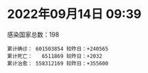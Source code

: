 
# 2022年09月14日 09:39
感染国家总数：198
```
累计确诊： 601503854 较昨日：+240565
累计死亡：   6511869 较昨日：+2032
累计治愈： 558312169 较昨日：+355600
```
<div id="main" style="width:100%;height:800px;margin-bottom:10px;"></div>
<div id="second" style="width:100%;height:1000px;margin-bottom:10px;"></div>
<div id="third" style="width:100%;height:1000px;margin-bottom:10px;"></div>
<div id="last" style="width:100%;height:3000px;"></div>

<script>
import * as echarts from "echarts";
export default {
  mounted () {
    this.chart = echarts.init(document.getElementById("main"), "dark")
    this.secondChart = echarts.init(document.getElementById("second"), "dark")
    this.thirdChart = echarts.init(document.getElementById("third"), "dark")
    this.lastChart = echarts.init(document.getElementById("last"), "dark")
    var option = {
      tooltip: { trigger: "axis", axisPointer: { type: "shadow" } },
      legend: {},
      grid: { left: "3%", right: "4%", bottom: "3%", containLabel: true },
      xAxis: { type: "value" },
      yAxis: {
        type: "category", data: ["意大利","英国","韩国","德国","巴西","法国","印度","美国",]
      },
      series: [
        { name: "新增确诊", type: "bar", stack: "total", label: { show: true }, emphasis: { focus: "series" }, data: [23158,0,0,51299,10950,41850,2933,35974,] }, 
        { name: "累计确诊", type: "bar", stack: "total", label: { show: true }, emphasis: { focus: "series" }, data: [22077601,23771845,24099134,32558479,34591362,34764561,44507882,97200706,] }, 
        { name: "新增死亡", type: "bar", stack: "total", label: { show: true }, emphasis: { focus: "series" }, data: [93,0,0,109,106,49,0,290,] }, 
        { name: "累计死亡", type: "bar", stack: "total", label: { show: true }, emphasis: { focus: "series" }, data: [176335,206752,27533,148498,685057,154578,528185,1076343,] }, 
        { name: "累计治愈", type: "bar", stack: "total", label: { show: true }, emphasis: { focus: "series" }, data: [21447231,24692,22870990,31768000,33675124,34254372,43930417,93460171,] },]
    }
    this.chart.setOption(option);
    var secondOption = {
      tooltip: { trigger: "axis", axisPointer: { type: "shadow" } },
      legend: {},
      grid: { left: "3%", right: "4%", bottom: "3%", containLabel: true },
      xAxis: { type: "value" },
      yAxis: {
        type: "category", data: ["墨西哥","伊朗","荷兰","阿根廷","澳大利亚","越南","西班牙","土耳其","俄罗斯","日本",]
      },
      series: [
        { name: "新增确诊", type: "bar", stack: "total", label: { show: true }, emphasis: { focus: "series" }, data: [2886,0,0,0,1871,0,6469,0,0,0,] }, 
        { name: "累计确诊", type: "bar", stack: "total", label: { show: true }, emphasis: { focus: "series" }, data: [7062822,7540316,8401272,9697763,10122875,11444927,13374116,16852382,20157143,20221686,] }, 
        { name: "新增死亡", type: "bar", stack: "total", label: { show: true }, emphasis: { focus: "series" }, data: [44,0,0,0,1,0,149,0,0,0,] }, 
        { name: "累计死亡", type: "bar", stack: "total", label: { show: true }, emphasis: { focus: "series" }, data: [329811,144221,22620,129830,14458,43132,113279,101068,385530,42794,] }, 
        { name: "累计治愈", type: "bar", stack: "total", label: { show: true }, emphasis: { focus: "series" }, data: [6327274,7317290,8342979,9531394,10019905,10348304,13180860,16690127,19144853,19153962,] },]
    }
    this.secondChart.setOption(secondOption);
    var thirdOption = {
      tooltip: { trigger: "axis", axisPointer: { type: "shadow" } },
      legend: {},
      grid: { left: "3%", right: "4%", bottom: "3%", containLabel: true },
      xAxis: { type: "value" },
      yAxis: {
        type: "category", data: ["以色列","泰国","马来西亚","希腊","奥地利","乌克兰","葡萄牙","波兰","哥伦比亚","印度尼西亚",]
      },
      series: [
        { name: "新增确诊", type: "bar", stack: "total", label: { show: true }, emphasis: { focus: "series" }, data: [1178,1321,1942,33829,0,0,3720,0,0,0,] }, 
        { name: "累计确诊", type: "bar", stack: "total", label: { show: true }, emphasis: { focus: "series" }, data: [4645174,4670184,4808896,4838811,4955082,5072533,5448713,6221132,6304317,6397236,] }, 
        { name: "新增死亡", type: "bar", stack: "total", label: { show: true }, emphasis: { focus: "series" }, data: [10,14,6,1072,0,0,7,0,0,0,] }, 
        { name: "累计死亡", type: "bar", stack: "total", label: { show: true }, emphasis: { focus: "series" }, data: [11667,32581,36291,33829,19486,108885,24931,117280,141708,157807,] }, 
        { name: "累计治愈", type: "bar", stack: "total", label: { show: true }, emphasis: { focus: "series" }, data: [4624245,4627285,4746912,4753086,4877858,4937689,5353064,5335955,6131248,6207858,] },]
    }
    this.thirdChart.setOption(thirdOption);
    var lastOption = {
      tooltip: { trigger: "axis", axisPointer: { type: "shadow" } },
      legend: {},
      grid: { left: "3%", right: "4%", bottom: "3%", containLabel: true },
      xAxis: { type: "value" },
      yAxis: {
        type: "category", data: ["朝鲜","西撒哈拉","蒙特塞拉特岛","梵蒂冈","红宝石公主号","钻石公主号","圣文森特岛","列支敦士登公国","安圭拉","圣多美和普林西比","特克斯和凯科斯群岛","圣基茨和尼维斯","乍得","塞拉利昂","利比里亚","科摩罗","几内亚比绍","安提瓜和巴布达","尼日尔","厄立特里亚","也门","冈比亚","摩纳哥","多米尼克","中非共和国","吉布提","萨摩亚","赤道几内亚","塔吉克斯坦","南苏丹","尼加拉瓜","格林纳达","直布罗陀","圣马力诺","布基纳法索","东帝汶","刚果（布）","索马里","贝宁","圣卢西亚","马里","海地","莱索托","巴哈马","几内亚","多哥","坦桑尼亚","毛里求斯","阿鲁巴","巴布亚新几内亚","安道尔","塞舌尔","加蓬","布隆迪","叙利亚","不丹","佛得角","毛里塔尼亚","苏丹","马达加斯加","斐济","伯利兹","圭亚那","斯威士兰","新喀里多尼亚","法属波利尼西亚","苏里南","科特迪瓦","马拉维","塞内加尔","刚果（金）","法属圭亚那","巴巴多斯","安哥拉","马耳他","喀麦隆","卢旺达","柬埔寨","牙买加","波多黎各","加纳","纳米比亚","乌干达","特立尼达和多巴哥","马尔代夫","阿富汗","萨尔瓦多","冰岛","吉尔吉斯斯坦","老挝","马提尼克岛","文莱","莫桑比克","乌兹别克斯坦","津巴布韦","尼日利亚","阿尔及利亚","黑山","卢森堡","博茨瓦纳","阿尔巴尼亚","赞比亚","肯尼亚","北马其顿","波黑","阿曼","卡塔尔","亚美尼亚","洪都拉斯","埃塞俄比亚","利比亚","埃及","委内瑞拉","摩尔多瓦","塞浦路斯","爱沙尼亚","缅甸","巴勒斯坦","多米尼加","科威特","斯里兰卡","巴林","巴拉圭","沙特阿拉伯","阿塞拜疆","拉脱维亚","蒙古国","乌拉圭","巴拿马","白俄罗斯","厄瓜多尔","尼泊尔","阿联酋","哥斯达黎加","玻利维亚","古巴","危地马拉","突尼斯","斯洛文尼亚","黎巴嫩","克罗地亚","立陶宛","保加利亚","摩洛哥","芬兰","哈萨克斯坦","挪威","巴基斯坦","爱尔兰","约旦","新西兰","格鲁吉亚","斯洛伐克","新加坡","孟加拉国","匈牙利","塞尔维亚","伊拉克","瑞典","丹麦","罗马尼亚","菲律宾","南非","瑞士","捷克","秘鲁","加拿大","比利时","智利",]
      },
      series: [
        { name: "新增确诊", type: "bar", stack: "total", label: { show: true }, emphasis: { focus: "series" }, data: [0,0,0,0,0,0,0,0,0,0,0,0,2,0,0,0,0,0,0,0,0,197,15,0,0,0,0,5,0,0,0,70,0,33,0,0,0,0,0,0,67,0,0,0,0,8,0,0,0,0,0,0,0,0,17,0,2,1,0,0,0,139,17,0,0,0,21,0,0,25,0,0,80,0,0,0,1,0,65,0,0,0,0,146,0,0,0,0,0,0,0,0,6,88,16,167,0,0,0,196,138,40,0,0,0,0,0,0,0,27,0,0,0,0,0,0,299,0,0,0,30,318,0,0,0,0,0,0,0,0,0,0,0,0,177,9,1359,0,0,168,0,0,1506,26,0,0,87,0,0,0,0,0,0,3352,0,0,3172,0,0,0,0,0,239,0,0,0,0,6907,1947,] }, 
        { name: "累计确诊", type: "bar", stack: "total", label: { show: true }, emphasis: { focus: "series" }, data: [1,10,11,29,620,712,2298,3026,3851,6193,6372,6532,7560,7749,7929,8455,8796,8974,9931,10163,11932,12508,14451,14852,14883,15690,15889,16970,17786,17823,18491,19473,20069,20533,21128,23217,24837,27020,27490,28894,32330,33702,34287,37156,37652,38657,39168,40342,42914,44915,46113,46358,48668,49370,57189,61419,62346,62778,63275,66652,68207,68612,71209,73374,74086,76542,81078,86941,87943,88224,92751,93837,101979,103131,114304,121652,132475,137735,150909,151732,168616,169253,169396,181567,184966,196404,201785,205009,205920,215064,219529,223059,230180,243981,256904,264617,270551,277643,288658,326127,331191,333274,338307,341748,397467,397993,437709,439302,455011,493367,506898,515645,543832,579110,579899,599493,617355,620371,641677,657745,670501,674621,715806,814722,818263,908852,981200,982846,984234,994037,998202,998957,1020789,1066630,1106319,1110927,1112550,1145163,1146802,1212983,1220986,1229048,1249706,1264690,1271516,1391735,1461206,1571295,1659034,1742256,1762125,1762206,1837628,1864742,2015743,2058847,2321849,2458509,2573548,3099166,3244886,3909772,4014724,4053996,4062740,4126462,4197701,4504106,4568495,] }, 
        { name: "新增死亡", type: "bar", stack: "total", label: { show: true }, emphasis: { focus: "series" }, data: [0,0,0,0,0,0,0,0,0,0,0,0,0,0,0,0,0,0,0,0,0,1,0,0,0,0,0,0,0,0,0,0,0,0,0,0,0,0,0,0,0,0,0,0,0,0,0,0,0,0,0,0,0,0,0,0,0,0,0,0,0,0,0,0,0,0,0,0,0,0,0,0,2,0,0,0,0,0,2,0,0,0,0,2,0,0,0,0,0,0,0,0,0,0,0,1,0,0,0,1,0,0,0,0,0,0,0,0,0,0,0,0,0,0,0,0,1,0,0,0,5,0,0,0,0,0,0,0,0,0,0,0,0,0,1,0,5,0,0,1,0,0,12,0,0,0,0,0,0,0,0,0,0,0,0,0,8,0,0,0,0,0,0,0,0,0,0,30,10,] }, 
        { name: "累计死亡", type: "bar", stack: "total", label: { show: true }, emphasis: { focus: "series" }, data: [1,1,1,0,10,13,12,59,12,76,36,46,193,126,294,161,175,145,312,103,2155,372,57,68,113,189,29,183,125,138,225,236,108,118,387,138,386,1350,163,391,739,857,704,823,449,284,845,1023,227,664,155,169,306,38,3163,21,410,993,4961,1410,878,680,1279,1422,314,649,1384,822,2680,1968,1422,409,558,1917,803,1935,1466,3056,3286,2609,1459,4065,3628,4176,308,7791,4228,213,2991,757,1036,225,2221,1637,5596,3155,6879,2778,1123,2787,3585,4017,5675,9515,16102,4260,682,8669,10989,7572,6437,24613,5809,11783,1173,2661,19443,5402,4384,2563,16736,1518,19530,9320,9864,5960,2179,7462,8487,7118,35876,12015,2342,8893,22218,8530,19684,29243,6795,10648,16813,9295,37658,16276,5768,13689,4004,30600,7829,14114,2882,16900,20417,1602,29335,47367,16837,25348,19974,6983,66874,62382,102129,14171,40918,216151,44347,32605,60822,] }, 
        { name: "累计治愈", type: "bar", stack: "total", label: { show: true }, emphasis: { focus: "series" }, data: [0,9,2,29,0,699,2233,2948,3821,6101,6294,6470,4874,4393,7544,8281,8301,8794,8890,10054,9119,12028,14353,14554,14520,15427,1605,16656,17264,17335,4225,19142,16579,20333,20632,23035,24006,13182,27217,28369,30842,31233,25811,35988,36880,38186,183,38669,42438,43982,45890,45977,48235,48578,53915,61313,61867,61771,57200,65216,66257,67796,69770,71945,73639,33500,49620,86091,84797,86124,83504,11254,101000,101155,112987,118616,130901,134609,97681,129614,167123,164813,100431,172364,163687,175131,179410,75685,196406,7660,0,219561,227871,241486,251097,257880,182194,273798,283668,322955,325017,329043,332545,331595,376083,384669,431700,425531,132498,471774,500452,442182,536250,504142,574181,524990,594463,606702,636343,654870,653432,671301,694789,801851,806193,891237,976781,973869,972298,985592,959271,984710,1000463,860711,1041844,1102224,1089877,983630,1118448,1087587,1200381,1203175,1202023,1248251,1250100,1362958,1455719,1534961,1644582,1725175,1749317,1637293,1813462,1786581,1959267,1976808,2249095,2431657,2535485,3084412,3145355,3822888,3905937,3976338,4006913,3887723,4080256,4427977,4486225,] },]
    }
    this.lastChart.setOption(lastOption);

    window.onresize = () => {
      this.chart.resize()
      this.secondChart.resize()
      this.thirdChart.resize()
      this.lastChart.resize()
    }
  }
};
</script>

|国家|新增确诊|累计确诊|新增死亡|累计死亡|累计治愈|
|:--:|---:|---:|---:|---:|---:|
|美国|35974|97200706|290|1076343|93460171|
|印度|2933|44507882|0|528185|43930417|
|法国|41850|34764561|49|154578|34254372|
|巴西|10950|34591362|106|685057|33675124|
|德国|51299|32558479|109|148498|31768000|
|韩国|0|24099134|0|27533|22870990|
|英国|0|23771845|0|206752|24692|
|意大利|23158|22077601|93|176335|21447231|
|日本|0|20221686|0|42794|19153962|
|俄罗斯|0|20157143|0|385530|19144853|
|土耳其|0|16852382|0|101068|16690127|
|西班牙|6469|13374116|149|113279|13180860|
|越南|0|11444927|0|43132|10348304|
|澳大利亚|1871|10122875|1|14458|10019905|
|阿根廷|0|9697763|0|129830|9531394|
|荷兰|0|8401272|0|22620|8342979|
|伊朗|0|7540316|0|144221|7317290|
|墨西哥|2886|7062822|44|329811|6327274|
|印度尼西亚|0|6397236|0|157807|6207858|
|哥伦比亚|0|6304317|0|141708|6131248|
|波兰|0|6221132|0|117280|5335955|
|葡萄牙|3720|5448713|7|24931|5353064|
|乌克兰|0|5072533|0|108885|4937689|
|奥地利|0|4955082|0|19486|4877858|
|希腊|33829|4838811|1072|33829|4753086|
|马来西亚|1942|4808896|6|36291|4746912|
|泰国|1321|4670184|14|32581|4627285|
|以色列|1178|4645174|10|11667|4624245|
|智利|1947|4568495|10|60822|4486225|
|比利时|6907|4504106|30|32605|4427977|
|加拿大|0|4197701|0|44347|4080256|
|秘鲁|0|4126462|0|216151|3887723|
|捷克|0|4062740|0|40918|4006913|
|瑞士|0|4053996|0|14171|3976338|
|南非|239|4014724|0|102129|3905937|
|菲律宾|0|3909772|0|62382|3822888|
|罗马尼亚|0|3244886|0|66874|3145355|
|丹麦|0|3099166|0|6983|3084412|
|瑞典|0|2573548|0|19974|2535485|
|伊拉克|0|2458509|0|25348|2431657|
|塞尔维亚|3172|2321849|8|16837|2249095|
|匈牙利|0|2058847|0|47367|1976808|
|孟加拉国|0|2015743|0|29335|1959267|
|新加坡|3352|1864742|0|1602|1786581|
|斯洛伐克|0|1837628|0|20417|1813462|
|格鲁吉亚|0|1762206|0|16900|1637293|
|新西兰|0|1762125|0|2882|1749317|
|约旦|0|1742256|0|14114|1725175|
|爱尔兰|0|1659034|0|7829|1644582|
|巴基斯坦|0|1571295|0|30600|1534961|
|挪威|87|1461206|0|4004|1455719|
|哈萨克斯坦|0|1391735|0|13689|1362958|
|芬兰|0|1271516|0|5768|1250100|
|摩洛哥|26|1264690|0|16276|1248251|
|保加利亚|1506|1249706|12|37658|1202023|
|立陶宛|0|1229048|0|9295|1203175|
|克罗地亚|0|1220986|0|16813|1200381|
|黎巴嫩|168|1212983|1|10648|1087587|
|斯洛文尼亚|0|1146802|0|6795|1118448|
|突尼斯|0|1145163|0|29243|983630|
|危地马拉|1359|1112550|5|19684|1089877|
|古巴|9|1110927|0|8530|1102224|
|玻利维亚|177|1106319|1|22218|1041844|
|哥斯达黎加|0|1066630|0|8893|860711|
|阿联酋|0|1020789|0|2342|1000463|
|尼泊尔|0|998957|0|12015|984710|
|厄瓜多尔|0|998202|0|35876|959271|
|白俄罗斯|0|994037|0|7118|985592|
|巴拿马|0|984234|0|8487|972298|
|乌拉圭|0|982846|0|7462|973869|
|蒙古国|0|981200|0|2179|976781|
|拉脱维亚|0|908852|0|5960|891237|
|阿塞拜疆|0|818263|0|9864|806193|
|沙特阿拉伯|0|814722|0|9320|801851|
|巴拉圭|0|715806|0|19530|694789|
|巴林|318|674621|0|1518|671301|
|斯里兰卡|30|670501|5|16736|653432|
|科威特|0|657745|0|2563|654870|
|多米尼加|0|641677|0|4384|636343|
|巴勒斯坦|0|620371|0|5402|606702|
|缅甸|299|617355|1|19443|594463|
|爱沙尼亚|0|599493|0|2661|524990|
|塞浦路斯|0|579899|0|1173|574181|
|摩尔多瓦|0|579110|0|11783|504142|
|委内瑞拉|0|543832|0|5809|536250|
|埃及|0|515645|0|24613|442182|
|利比亚|0|506898|0|6437|500452|
|埃塞俄比亚|27|493367|0|7572|471774|
|洪都拉斯|0|455011|0|10989|132498|
|亚美尼亚|0|439302|0|8669|425531|
|卡塔尔|0|437709|0|682|431700|
|阿曼|0|397993|0|4260|384669|
|波黑|0|397467|0|16102|376083|
|北马其顿|0|341748|0|9515|331595|
|肯尼亚|0|338307|0|5675|332545|
|赞比亚|40|333274|0|4017|329043|
|阿尔巴尼亚|138|331191|0|3585|325017|
|博茨瓦纳|196|326127|1|2787|322955|
|卢森堡|0|288658|0|1123|283668|
|黑山|0|277643|0|2778|273798|
|阿尔及利亚|0|270551|0|6879|182194|
|尼日利亚|167|264617|1|3155|257880|
|津巴布韦|16|256904|0|5596|251097|
|乌兹别克斯坦|88|243981|0|1637|241486|
|莫桑比克|6|230180|0|2221|227871|
|文莱|0|223059|0|225|219561|
|马提尼克岛|0|219529|0|1036|0|
|老挝|0|215064|0|757|7660|
|吉尔吉斯斯坦|0|205920|0|2991|196406|
|冰岛|0|205009|0|213|75685|
|萨尔瓦多|0|201785|0|4228|179410|
|阿富汗|0|196404|0|7791|175131|
|马尔代夫|0|184966|0|308|163687|
|特立尼达和多巴哥|146|181567|2|4176|172364|
|乌干达|0|169396|0|3628|100431|
|纳米比亚|0|169253|0|4065|164813|
|加纳|0|168616|0|1459|167123|
|波多黎各|0|151732|0|2609|129614|
|牙买加|65|150909|2|3286|97681|
|柬埔寨|0|137735|0|3056|134609|
|卢旺达|1|132475|0|1466|130901|
|喀麦隆|0|121652|0|1935|118616|
|马耳他|0|114304|0|803|112987|
|安哥拉|0|103131|0|1917|101155|
|巴巴多斯|80|101979|2|558|101000|
|法属圭亚那|0|93837|0|409|11254|
|刚果（金）|0|92751|0|1422|83504|
|塞内加尔|25|88224|0|1968|86124|
|马拉维|0|87943|0|2680|84797|
|科特迪瓦|0|86941|0|822|86091|
|苏里南|21|81078|0|1384|49620|
|法属波利尼西亚|0|76542|0|649|33500|
|新喀里多尼亚|0|74086|0|314|73639|
|斯威士兰|0|73374|0|1422|71945|
|圭亚那|17|71209|0|1279|69770|
|伯利兹|139|68612|0|680|67796|
|斐济|0|68207|0|878|66257|
|马达加斯加|0|66652|0|1410|65216|
|苏丹|0|63275|0|4961|57200|
|毛里塔尼亚|1|62778|0|993|61771|
|佛得角|2|62346|0|410|61867|
|不丹|0|61419|0|21|61313|
|叙利亚|17|57189|0|3163|53915|
|布隆迪|0|49370|0|38|48578|
|加蓬|0|48668|0|306|48235|
|塞舌尔|0|46358|0|169|45977|
|安道尔|0|46113|0|155|45890|
|巴布亚新几内亚|0|44915|0|664|43982|
|阿鲁巴|0|42914|0|227|42438|
|毛里求斯|0|40342|0|1023|38669|
|坦桑尼亚|0|39168|0|845|183|
|多哥|8|38657|0|284|38186|
|几内亚|0|37652|0|449|36880|
|巴哈马|0|37156|0|823|35988|
|莱索托|0|34287|0|704|25811|
|海地|0|33702|0|857|31233|
|马里|67|32330|0|739|30842|
|圣卢西亚|0|28894|0|391|28369|
|贝宁|0|27490|0|163|27217|
|索马里|0|27020|0|1350|13182|
|刚果（布）|0|24837|0|386|24006|
|东帝汶|0|23217|0|138|23035|
|布基纳法索|0|21128|0|387|20632|
|圣马力诺|33|20533|0|118|20333|
|直布罗陀|0|20069|0|108|16579|
|格林纳达|70|19473|0|236|19142|
|尼加拉瓜|0|18491|0|225|4225|
|南苏丹|0|17823|0|138|17335|
|塔吉克斯坦|0|17786|0|125|17264|
|赤道几内亚|5|16970|0|183|16656|
|萨摩亚|0|15889|0|29|1605|
|吉布提|0|15690|0|189|15427|
|中非共和国|0|14883|0|113|14520|
|多米尼克|0|14852|0|68|14554|
|摩纳哥|15|14451|0|57|14353|
|冈比亚|197|12508|1|372|12028|
|也门|0|11932|0|2155|9119|
|厄立特里亚|0|10163|0|103|10054|
|尼日尔|0|9931|0|312|8890|
|安提瓜和巴布达|0|8974|0|145|8794|
|几内亚比绍|0|8796|0|175|8301|
|科摩罗|0|8455|0|161|8281|
|利比里亚|0|7929|0|294|7544|
|塞拉利昂|0|7749|0|126|4393|
|乍得|2|7560|0|193|4874|
|圣基茨和尼维斯|0|6532|0|46|6470|
|特克斯和凯科斯群岛|0|6372|0|36|6294|
|圣多美和普林西比|0|6193|0|76|6101|
|安圭拉|0|3851|0|12|3821|
|列支敦士登公国|0|3026|0|59|2948|
|圣文森特岛|0|2298|0|12|2233|
|钻石公主号|0|712|0|13|699|
|红宝石公主号|0|620|0|10|0|
|梵蒂冈|0|29|0|0|29|
|蒙特塞拉特岛|0|11|0|1|2|
|西撒哈拉|0|10|0|1|9|
|朝鲜|0|1|0|1|0|

